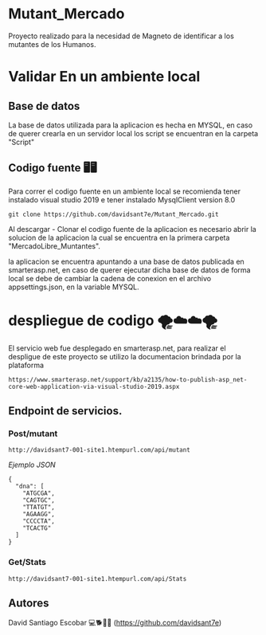 # Mutant_Mercado

Proyecto realizado para la necesidad de Magneto de identificar a los mutantes de los Humanos.

# Validar En un ambiente local

## Base de datos

La base de datos utilizada para la aplicacion es hecha en MYSQL, en caso de querer crearla en un servidor local los script se encuentran en la carpeta "Script"

## Codigo fuente 🖥🖥

Para correr el codigo fuente en un ambiente local se recomienda tener instalado visual studio 2019 e tener instalado MysqlClient version 8.0

```
git clone https://github.com/davidsant7e/Mutant_Mercado.git
```
Al descargar - Clonar el codigo fuente de la aplicacion es necesario abrir la solucion de la aplicacion la cual se encuentra en la primera carpeta "MercadoLibre_Muntantes".

la aplicacion se encuentra apuntando a una base de datos publicada en smarterasp.net, en caso de querer ejecutar dicha base de datos de forma local se debe de cambiar la cadena de conexion en el archivo appsettings.json, en la variable MYSQL.


# despliegue de codigo 🌪☁☁🌪

El servicio web fue desplegado en smarterasp.net, para realizar el despligue de este proyecto se utilizo la documentacion brindada por la plataforma 
```
https://www.smarterasp.net/support/kb/a2135/how-to-publish-asp_net-core-web-application-via-visual-studio-2019.aspx
```

## Endpoint de servicios.
### Post/mutant

```
http://davidsant7-001-site1.htempurl.com/api/mutant
```
_Ejemplo JSON_
```
{
  "dna": [
    "ATGCGA",
    "CAGTGC",
    "TTATGT",
    "AGAAGG",
    "CCCCTA",
    "TCACTG"
  ]
}
```

### Get/Stats
```
http://davidsant7-001-site1.htempurl.com/api/Stats
```

## Autores
David Santiago Escobar 
💻🐕🐱‍🚀
(https://github.com/davidsant7e)
